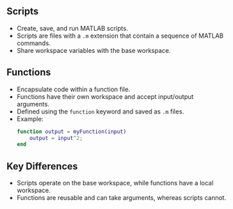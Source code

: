 
## Scripts

  - Create, save, and run MATLAB scripts.
  - Scripts are files with a `.m` extension that contain a sequence of MATLAB commands.
  - Share workspace variables with the base workspace.

## Functions

  - Encapsulate code within a function file.
  - Functions have their own workspace and accept input/output arguments.
  - Defined using the `function` keyword and saved as `.m` files.
  - Example:
    ```matlab
    function output = myFunction(input)
        output = input^2;
    end
    ```

## Key Differences

  - Scripts operate on the base workspace, while functions have a local workspace.
  - Functions are reusable and can take arguments, whereas scripts cannot.
